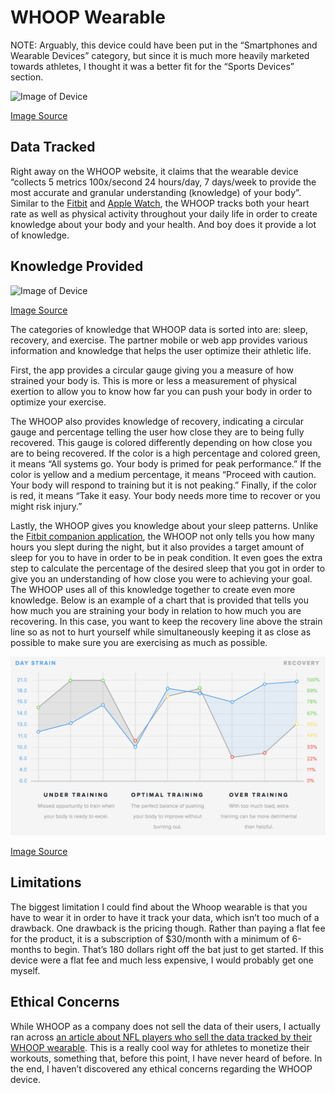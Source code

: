 # WHOOP Wearable

NOTE: Arguably, this device could have been put in the “Smartphones and Wearable Devices” category, but since it is much more heavily marketed towards athletes, I thought it was a better fit for the “Sports Devices” section.

![Image of Device](https://vandrico.com/wearables/sites/default/files/styles/large/public/WHOOP.jpg?itok=oQHct7E9)

[Image Source](https://vandrico.com/wearables/sites/default/files/styles/large/public/WHOOP.jpg?itok=oQHct7E9)

## Data Tracked
Right away on the WHOOP website, it claims that the wearable device “collects 5 metrics 100x/second 24 hours/day, 7 days/week to provide the most accurate and granular understanding (knowledge) of your body”. Similar to the [Fitbit](Fitbit.md) and [Apple Watch](AppleWatch.md), the WHOOP tracks both your heart rate as well as physical activity throughout your daily life in order to create knowledge about your body and your health. And boy does it provide a lot of knowledge.

## Knowledge Provided
![Image of Device](https://www.xconomy.com/wordpress/wp-content/images/2015/09/Whoop-1100x733.jpg)

[Image Source](https://www.xconomy.com/wordpress/wp-content/images/2015/09/Whoop-1100x733.jpg)

The categories of knowledge that WHOOP data is sorted into are: sleep, recovery, and exercise. The partner mobile or web app provides various information and knowledge that helps the user optimize their athletic life. 

First, the app provides a circular gauge giving you a measure of how strained your body is. This is more or less a measurement of physical exertion to allow you to know how far you can push your body in order to optimize your exercise.

The WHOOP also provides knowledge of recovery, indicating a circular gauge and percentage telling the user how close they are to being fully recovered. This gauge is colored differently depending on how close you are to being recovered. If the color is a high percentage and colored green, it means “All systems go. Your body is primed for peak performance.” If the color is yellow and a medium percentage, it means “Proceed with caution. Your body will respond to training but it is not peaking.” Finally, if the color is red, it means “Take it easy. Your body needs more time to recover or you might risk injury.”

Lastly, the WHOOP gives you knowledge about your sleep patterns. Unlike the [Fitbit companion application](Fitbit.md), the WHOOP not only tells you how many hours you slept during the night, but it also provides a target amount of sleep for you to have in order to be in peak condition. It even goes the extra step to calculate the percentage of the desired sleep that you got in order to give you an understanding of how close you were to achieving your goal.
The WHOOP uses all of this knowledge together to create even more knowledge. Below is an example of a chart that is provided that tells you how much you are straining your body in relation to how much you are recovering. In this case, you want to keep the recovery line above the strain line so as not to hurt yourself while simultaneously keeping it as close as possible to make sure you are exercising as much as possible.

![Image of Device](WHOOPData.png)

[Image Source](https://www.whoop.com/experience/#analytics)


## Limitations
The biggest limitation I could find about the Whoop wearable is that you have to wear it in order to have it track your data, which isn’t too much of a drawback. One drawback is the pricing though. Rather than paying a flat fee for the product, it is a subscription of $30/month with a minimum of 6-months to begin. That’s 180 dollars right off the bat just to get started. If this device were a flat fee and much less expensive, I would probably get one myself. 

## Ethical Concerns
While WHOOP as a company does not sell the data of their users, I actually ran across [an article about NFL players who sell the data tracked by their WHOOP wearable](https://www.engadget.com/2017/04/25/nfl-whoop-players-sell-health-data/). This is a really cool way for athletes to monetize their workouts, something that, before this point, I have never heard of before. In the end, I haven’t discovered any ethical concerns regarding the WHOOP device.
